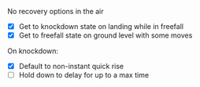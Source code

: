 No recovery options in the air

- [x] Get to knockdown state on landing while in freefall
- [x] Get to freefall state on ground level with some moves

On knockdown:
- [x] Default to non-instant quick rise
- [ ] Hold down to delay for up to a max time
